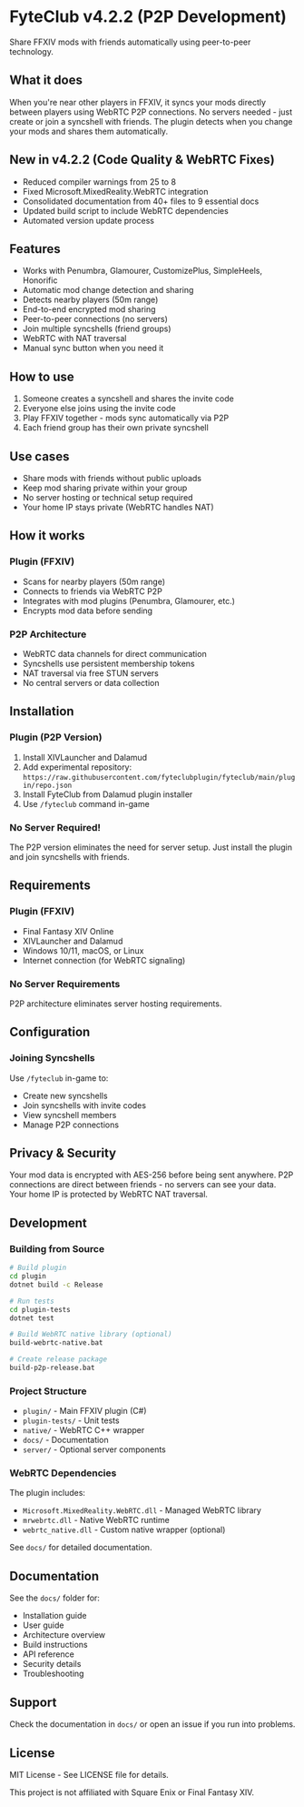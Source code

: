 # FyteClub v4.2.2 (P2P Development)

Share FFXIV mods with friends automatically using peer-to-peer technology.

## What it does

When you're near other players in FFXIV, it syncs your mods directly between players using WebRTC P2P connections. No servers needed - just create or join a syncshell with friends. The plugin detects when you change your mods and shares them automatically.

## New in v4.2.2 (Code Quality & WebRTC Fixes)

- Reduced compiler warnings from 25 to 8
- Fixed Microsoft.MixedReality.WebRTC integration
- Consolidated documentation from 40+ files to 9 essential docs
- Updated build script to include WebRTC dependencies
- Automated version update process

## Features

- Works with Penumbra, Glamourer, CustomizePlus, SimpleHeels, Honorific
- Automatic mod change detection and sharing
- Detects nearby players (50m range)
- End-to-end encrypted mod sharing
- Peer-to-peer connections (no servers)
- Join multiple syncshells (friend groups)
- WebRTC with NAT traversal
- Manual sync button when you need it

## How to use

1. Someone creates a syncshell and shares the invite code
2. Everyone else joins using the invite code
3. Play FFXIV together - mods sync automatically via P2P
4. Each friend group has their own private syncshell

## Use cases

- Share mods with friends without public uploads
- Keep mod sharing private within your group
- No server hosting or technical setup required
- Your home IP stays private (WebRTC handles NAT)

## How it works

### Plugin (FFXIV)
- Scans for nearby players (50m range)
- Connects to friends via WebRTC P2P
- Integrates with mod plugins (Penumbra, Glamourer, etc.)
- Encrypts mod data before sending

### P2P Architecture
- WebRTC data channels for direct communication
- Syncshells use persistent membership tokens
- NAT traversal via free STUN servers
- No central servers or data collection

## Installation

### Plugin (P2P Version)
1. Install XIVLauncher and Dalamud
2. Add experimental repository: `https://raw.githubusercontent.com/fyteclubplugin/fyteclub/main/plugin/repo.json`
3. Install FyteClub from Dalamud plugin installer
4. Use `/fyteclub` command in-game

### No Server Required!
The P2P version eliminates the need for server setup. Just install the plugin and join syncshells with friends.

## Requirements

### Plugin (FFXIV)
- Final Fantasy XIV Online
- XIVLauncher and Dalamud
- Windows 10/11, macOS, or Linux
- Internet connection (for WebRTC signaling)

### No Server Requirements
P2P architecture eliminates server hosting requirements.

## Configuration

### Joining Syncshells
Use `/fyteclub` in-game to:
- Create new syncshells
- Join syncshells with invite codes
- View syncshell members
- Manage P2P connections

## Privacy & Security

Your mod data is encrypted with AES-256 before being sent anywhere. P2P connections are direct between friends - no servers can see your data. Your home IP is protected by WebRTC NAT traversal.

## Development

### Building from Source
```bash
# Build plugin
cd plugin
dotnet build -c Release

# Run tests
cd plugin-tests
dotnet test

# Build WebRTC native library (optional)
build-webrtc-native.bat

# Create release package
build-p2p-release.bat
```

### Project Structure
- `plugin/` - Main FFXIV plugin (C#)
- `plugin-tests/` - Unit tests
- `native/` - WebRTC C++ wrapper
- `docs/` - Documentation
- `server/` - Optional server components

### WebRTC Dependencies
The plugin includes:
- `Microsoft.MixedReality.WebRTC.dll` - Managed WebRTC library
- `mrwebrtc.dll` - Native WebRTC runtime
- `webrtc_native.dll` - Custom native wrapper (optional)

See `docs/` for detailed documentation.

## Documentation

See the `docs/` folder for:
- Installation guide
- User guide
- Architecture overview
- Build instructions
- API reference
- Security details
- Troubleshooting

## Support

Check the documentation in `docs/` or open an issue if you run into problems.

## License

MIT License - See LICENSE file for details.

This project is not affiliated with Square Enix or Final Fantasy XIV.
